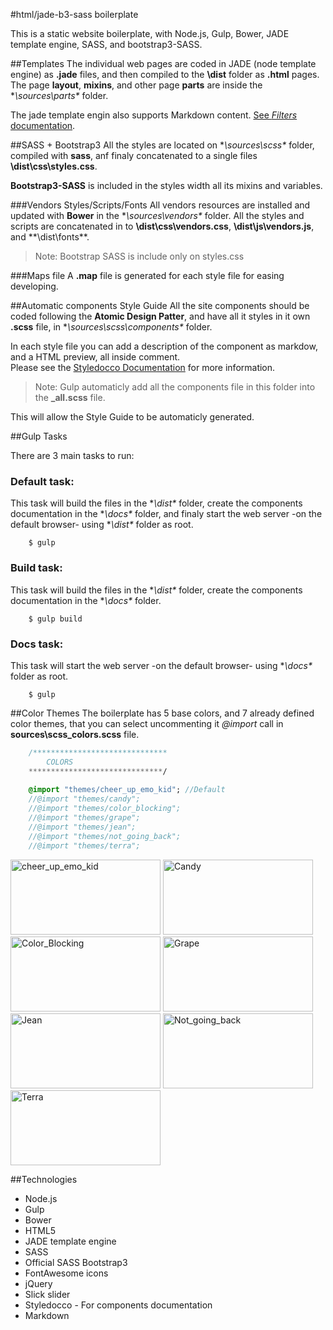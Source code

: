 #html/jade-b3-sass boilerplate

This is a static website boilerplate, with Node.js, Gulp, Bower, JADE template engine, SASS, and bootstrap3-SASS.


##Templates
The individual web pages are coded in JADE (node template engine) as **.jade** files, and then compiled to the **\dist** folder as **.html** pages.
The page **layout**, **mixins**, and other page **parts** are inside the **\sources\parts\** folder.

The jade template engin also supports Markdown content. [See _Filters_ documentation](http://jade-lang.com/reference/filters/).

##SASS + Bootstrap3
All the styles are located on **\sources\scss\** folder, compiled with **sass**,  anf finaly concatenated to a single files **\dist\css\styles.css**.

**Bootstrap3-SASS** is included in the styles width all its mixins and variables.


###Vendors Styles/Scripts/Fonts
All vendors resources are installed and updated with **Bower** in the **\sources\vendors\** folder.
All the styles and scripts are concatenated in to **\dist\css\vendors.css**, **\dist\js\vendors.js**, and **\dist\fonts\**.

>Note: Bootstrap SASS is include only on styles.css

###Maps file
A **.map** file is generated for each style file for easing developing.

##Automatic components Style Guide
All the site components should be coded following the **Atomic Design Patter**, and have all it styles in it own **.scss** file, in **\sources\scss\components\** folder.

In each style file you can add a description of the component as markdow, and a HTML preview, all inside comment.  
Please see the [Styledocco Documentation](https://jacobrask.github.io/styledocco/) for more information.

>Note: Gulp automaticly add all the components file in this folder into the **_all.scss** file.

This will allow the Style Guide to be automaticly generated.


##Gulp Tasks

There are 3 main tasks to run:

### Default task:
This task will build the files in the **\dist\** folder, create the components documentation in the **\docs\** folder, and finaly start the web server -on the default browser-  using **\dist\** folder as root.
```
	$ gulp
```
### Build task:
This task will build the files in the **\dist\** folder, create the components documentation in the **\docs\** folder.
```
	$ gulp build
```

### Docs task:
This task will start the web server -on the default browser-  using **\docs\** folder as root.
```
	$ gulp
```


##Color Themes
The boilerplate has 5 base colors, and 7 already defined color themes, that you can select uncommenting it _@import_ call in **sources\scss\_colors.scss** file.

```sass
	/******************************
		COLORS
	******************************/
	
	@import "themes/cheer_up_emo_kid"; //Default
	//@import "themes/candy";
	//@import "themes/color_blocking";
	//@import "themes/grape";
	//@import "themes/jean";
	//@import "themes/not_going_back";
	//@import "themes/terra";
````
<a href="http://www.colourlovers.com/palette/1930/cheer_up_emo_kid" target="_blank" ><img src="http://www.colourlovers.com/images/badges/p/1/1930_cheer_up_emo_kid.png" style="width: 240px; height: 120px; border: 0 none;" alt="cheer_up_emo_kid" /></a>
<a href="http://www.colourlovers.com/palette/3747335/Candy" target="_blank"><img src="http://www.colourlovers.com/images/badges/p/3747/3747335_Candy.png" style="width: 240px; height: 120px; border: 0 none;" alt="Candy" /></a>
<a href="http://www.colourlovers.com/palette/2069616/Color_Blocking" target="_blank"><img src="http://www.colourlovers.com/images/badges/p/2069/2069616_Color_Blocking.png" style="width: 240px; height: 120px; border: 0 none;" alt="Color_Blocking" /></a>
<a href="http://www.colourlovers.com/palette/3747333/Grape" target="_blank"><img src="http://www.colourlovers.com/images/badges/p/3747/3747333_Grape.png" style="width: 240px; height: 120px; border: 0 none;" alt="Grape" /></a>
<a href="http://www.colourlovers.com/palette/3747338/Jean" target="_blank"><img src="http://www.colourlovers.com/images/badges/p/3747/3747338_Jean.png" style="width: 240px; height: 120px; border: 0 none;" alt="Jean" /></a>
<a href="http://www.colourlovers.com/palette/3747239/Not_going_back" target="_blank"><img src="http://www.colourlovers.com/images/badges/p/3747/3747239_Not_going_back.png" style="width: 240px; height: 120px; border: 0 none;" alt="Not_going_back" /></a>
<a href="http://www.colourlovers.com/palette/292482/Terra?widths=1" target="_blank"><img src="http://www.colourlovers.com/images/badges/pw/292/292482_Terra.png" style="width: 240px; height: 120px; border: 0 none;" alt="Terra" /></a>


##Technologies
- Node.js
- Gulp
- Bower
- HTML5
- JADE template engine
- SASS
- Official SASS Bootstrap3
- FontAwesome icons
- jQuery
- Slick slider
- Styledocco - For components documentation
- Markdown